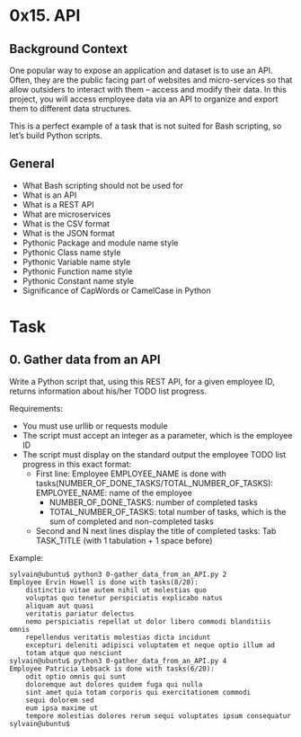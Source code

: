 # 0x15. API
 ## Background Context
 One popular way to expose an application and dataset is to use an API. Often, they are the public facing part of websites and micro-services so that allow outsiders to interact with them – access and modify their data. In this project, you will access employee data via an API to organize and export them to different data structures.

This is a perfect example of a task that is not suited for Bash scripting, so let’s build Python scripts.


## General
* What Bash scripting should not be used for
* What is an API
* What is a REST API
* What are microservices
* What is the CSV format
* What is the JSON format
* Pythonic Package and module name style
* Pythonic Class name style
* Pythonic Variable name style
* Pythonic Function name style
* Pythonic Constant name style
* Significance of CapWords or CamelCase in Python

# Task

## 0. Gather data from an API 
Write a Python script that, using this REST API, for a given employee ID, returns information about his/her TODO list progress.

Requirements:

* You must use urllib or requests module
* The script must accept an integer as a parameter, which is the employee ID
* The script must display on the standard output the employee TODO list progress in this exact format:
    * First line: Employee EMPLOYEE_NAME is done with tasks(NUMBER_OF_DONE_TASKS/TOTAL_NUMBER_OF_TASKS): EMPLOYEE_NAME: name of the employee
        * NUMBER_OF_DONE_TASKS: number of completed tasks
        * TOTAL_NUMBER_OF_TASKS: total number of tasks, which is the sum of completed and non-completed tasks
    * Second and N next lines display the title of completed tasks: Tab TASK_TITLE (with 1 tabulation + 1 space before)

Example:

    sylvain@ubuntu$ python3 0-gather_data_from_an_API.py 2
    Employee Ervin Howell is done with tasks(8/20):
        distinctio vitae autem nihil ut molestias quo
        voluptas quo tenetur perspiciatis explicabo natus
        aliquam aut quasi
        veritatis pariatur delectus
        nemo perspiciatis repellat ut dolor libero commodi blanditiis omnis
        repellendus veritatis molestias dicta incidunt
        excepturi deleniti adipisci voluptatem et neque optio illum ad
        totam atque quo nesciunt
    sylvain@ubuntu$ python3 0-gather_data_from_an_API.py 4
    Employee Patricia Lebsack is done with tasks(6/20):
        odit optio omnis qui sunt
        doloremque aut dolores quidem fuga qui nulla
        sint amet quia totam corporis qui exercitationem commodi
        sequi dolorem sed
        eum ipsa maxime ut
        tempore molestias dolores rerum sequi voluptates ipsum consequatur
    sylvain@ubuntu$